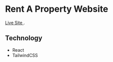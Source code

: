 # Rent A Property Website

[Live Site ](https://reunion-rent-property.netlify.app/).

## Technology
- React
- TailwindCSS

